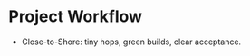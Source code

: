 # Project Workflow

<!-- AUTODOC:BEGIN main -->
- Close-to-Shore: tiny hops, green builds, clear acceptance.
<!-- AUTODOC:END main -->

